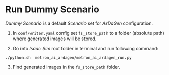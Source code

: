 # Run Dummy Scenario

*Dummy Scenario* is a default *Scenario* set for *ArDaGen* configuration.

1. In `conf/writer.yaml` config set `fs_store_path` to a folder (absolute path) where generated images will be stored.

2. Go into *Isaac Sim* root folder in terminal and run following command:

```shell
./python.sh  metron_ai_ardagen/metron_ai_ardagen_run.py
```

3. Find generated images in the `fs_store_path` folder.
